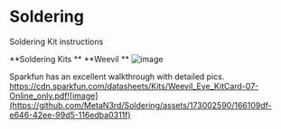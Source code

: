 # Soldering
Soldering Kit instructions

**Soldering Kits
**
**Weevil
**
![image](https://github.com/MetaN3rd/Soldering/assets/173002590/01315386-25d5-47a5-94b4-839f62bd0d6f)

Sparkfun has an excellent walkthrough with detailed pics.
https://cdn.sparkfun.com/datasheets/Kits/Weevil_Eye_KitCard-07-Online_only.pdf![image](https://github.com/MetaN3rd/Soldering/assets/173002590/166109df-e646-42ee-99d5-116edba0311f)
